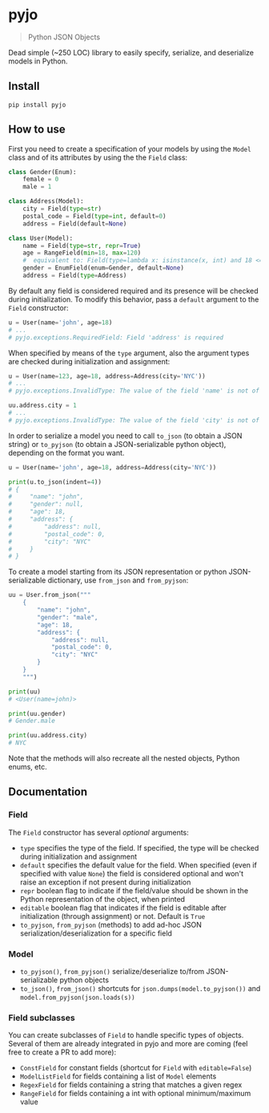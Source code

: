 # pyjo

> Python JSON Objects

Dead simple (~250 LOC) library to easily specify, serialize, and deserialize models in Python. 

## Install

```
pip install pyjo
```

## How to use

First you need to create a specification of your models by using the `Model` class and of its attributes by using the the `Field` class:

```python
class Gender(Enum):
    female = 0
    male = 1

class Address(Model):
    city = Field(type=str)
    postal_code = Field(type=int, default=0)
    address = Field(default=None)

class User(Model):
    name = Field(type=str, repr=True)
    age = RangeField(min=18, max=120)
    #  equivalent to: Field(type=lambda x: isinstance(x, int) and 18 <= x <= 120)  
    gender = EnumField(enum=Gender, default=None)
    address = Field(type=Address)
```

By default any field is considered required and its presence will be checked during initialization. To modify this behavior, pass a `default` argument to the `Field` constructor:

```python
u = User(name='john', age=18)
# ...
# pyjo.exceptions.RequiredField: Field 'address' is required
```

When specified by means of the `type` argument, also the argument types are checked during initialization and assignment:

```python
u = User(name=123, age=18, address=Address(city='NYC'))
# ...
# pyjo.exceptions.InvalidType: The value of the field 'name' is not of type <class 'str'>, given 123
```

```python
uu.address.city = 1
# ...
# pyjo.exceptions.InvalidType: The value of the field 'city' is not of type <class 'str'>, given 1
```

In order to serialize a model you need to call `to_json` (to obtain a JSON string) or `to_pyjson` (to obtain a JSON-serializable python object), depending on the format you want.

```python
u = User(name='john', age=18, address=Address(city='NYC'))

print(u.to_json(indent=4))
# {
#     "name": "john",
#     "gender": null,
#     "age": 18,
#     "address": {
#         "address": null,
#         "postal_code": 0,
#         "city": "NYC"
#     }
# }
```

To create a model starting from its JSON representation or python JSON-serializable dictionary, use `from_json` and `from_pyjson`:

```python
uu = User.from_json("""
    {
        "name": "john",
        "gender": "male",
        "age": 18,
        "address": {
            "address": null,
            "postal_code": 0,
            "city": "NYC"
        }
    }
    """)

print(uu)
# <User(name=john)>

print(uu.gender)
# Gender.male

print(uu.address.city)
# NYC
```
Note that the methods will also recreate all the nested objects, Python enums, etc.


## Documentation

### Field
The `Field` constructor has several _optional_ arguments:

* `type` specifies the type of the field. If specified, the type will be checked during initialization and assignment
* `default` specifies the default value for the field. When specified (even if specified with value `None`) the field is considered optional and won't raise an exception if not present during initialization
* `repr` boolean flag to indicate if the field/value should be shown in the Python representation of the object, when printed
* `editable` boolean flag that indicates if the field is editable after initialization (through assignment) or not. Default is `True`
* `to_pyjson`, `from_pyjson` (methods) to add ad-hoc JSON serialization/deserialization for a specific field


### Model

* `to_pyjson()`, `from_pyjson()` serialize/deserialize to/from JSON-serializable python objects 
* `to_json()`, `from_json()` shortcuts for `json.dumps(model.to_pyjson())` and `model.from_pyjson(json.loads(s))`


### Field subclasses

You can create subclasses of `Field` to handle specific types of objects. Several of them are already integrated in pyjo and more are coming (feel free to create a PR to add more):

* `ConstField` for constant fields (shortcut for `Field` with `editable=False`)
* `ModelListField` for fields containing a list of `Model` elements
* `RegexField` for fields containing a string that matches a given regex
* `RangeField` for fields containing a int with optional minimum/maximum value
